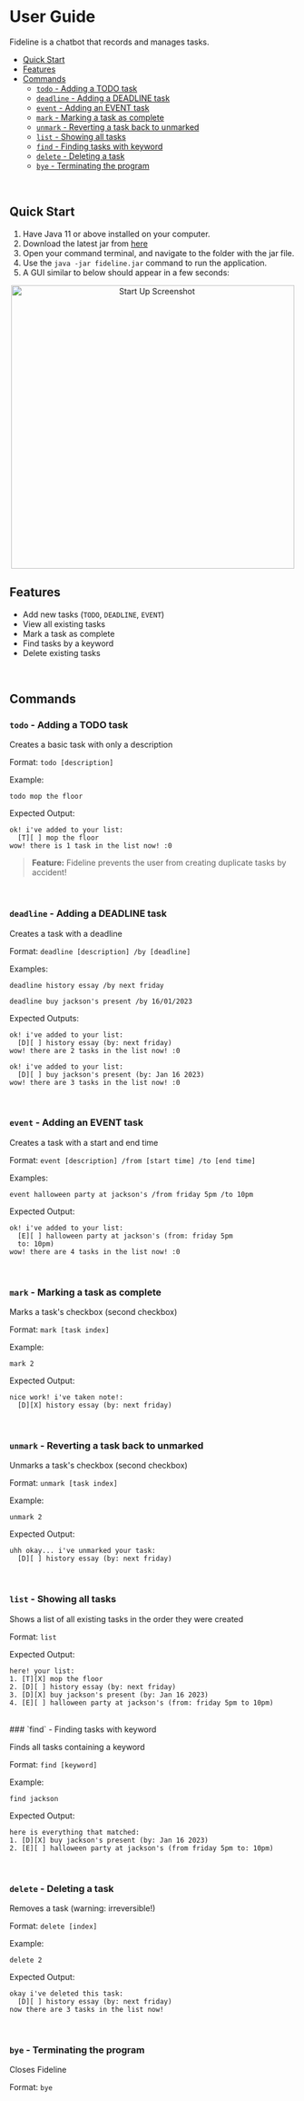 # User Guide

Fideline is a chatbot that records and manages tasks.


- [Quick Start](#quick-start)
- [Features](#features)
- [Commands](#commands)
  - [`todo` - Adding a TODO task](#todo---adding-a-todo-task)
  - [`deadline` - Adding a DEADLINE task](#deadline---adding-a-deadline-task)
  - [`event` - Adding an EVENT task](#event---adding-an-event-task)
  - [`mark` - Marking a task as complete](#mark---marking-a-task-as-complete)
  - [`unmark` - Reverting a task back to unmarked](#unmark---reverting-a-task-back-to-unmarked)
  - [`list` - Showing all tasks](#list---showing-all-tasks)
  - [`find` - Finding tasks with keyword](#find---finding-tasks-with-keyword)
  - [`delete` - Deleting a task](#delete---deleting-a-task)
  - [`bye` - Terminating the program](#bye---terminating-the-program)

<br />

## Quick Start

1. Have Java 11 or above installed on your computer.
2. Download the latest jar from [here](https://github.com/niekis/ip)
3. Open your command terminal, and navigate to the folder with the jar file. 
4. Use the ```java -jar fideline.jar``` command to run the application. 
5. A GUI similar to below should appear in a few seconds:

<div style="text-align: center;">
  <img src="./ProgStart.png" width="499" alt="Start Up Screenshot">
</div>

## Features 

- Add new tasks (`TODO`, `DEADLINE`, `EVENT`)
- View all existing tasks
- Mark a task as complete
- Find tasks by a keyword
- Delete existing tasks

<br />

## Commands

### `todo` - Adding a TODO task

Creates a basic task with only a description

Format: `todo [description]`

Example: 
```
todo mop the floor
```

Expected Output:
```
ok! i've added to your list:
  [T][ ] mop the floor
wow! there is 1 task in the list now! :0
```

> **Feature:** Fideline prevents the user from creating
> duplicate tasks by accident! 

<br />

### `deadline` - Adding a DEADLINE task

Creates a task with a deadline

Format: `deadline [description] /by [deadline]`

Examples:
```
deadline history essay /by next friday
```
```
deadline buy jackson's present /by 16/01/2023
```
Expected Outputs:
```
ok! i've added to your list:
  [D][ ] history essay (by: next friday)
wow! there are 2 tasks in the list now! :0
```
```
ok! i've added to your list:
  [D][ ] buy jackson's present (by: Jan 16 2023)
wow! there are 3 tasks in the list now! :0
```
<br />

### `event` - Adding an EVENT task

Creates a task with a start and end time

Format: `event [description] /from [start time] /to [end time]`

Examples:
```
event halloween party at jackson's /from friday 5pm /to 10pm
```
Expected Output:
```
ok! i've added to your list:
  [E][ ] halloween party at jackson's (from: friday 5pm 
  to: 10pm)
wow! there are 4 tasks in the list now! :0
```
<br />

### `mark` - Marking a task as complete

Marks a task's checkbox (second checkbox)

Format: `mark [task index]`

Example:
```
mark 2
```
Expected Output:
```
nice work! i've taken note!:
  [D][X] history essay (by: next friday)
```

<br />

### `unmark` - Reverting a task back to unmarked

Unmarks a task's checkbox (second checkbox)

Format: `unmark [task index]`

Example:
```
unmark 2
```
Expected Output:
```
uhh okay... i've unmarked your task:
  [D][ ] history essay (by: next friday)
```

<br />

### `list` - Showing all tasks

Shows a list of all existing tasks in the order they were created

Format: `list`

Expected Output:
```
here! your list:
1. [T][X] mop the floor
2. [D][ ] history essay (by: next friday)
3. [D][X] buy jackson's present (by: Jan 16 2023)
4. [E][ ] halloween party at jackson's (from: friday 5pm to 10pm)
```
<br />
### `find` - Finding tasks with keyword

Finds all tasks containing a keyword

Format: `find [keyword]`

Example:
```
find jackson
```
Expected Output:
```
here is everything that matched:
1. [D][X] buy jackson's present (by: Jan 16 2023)
2. [E][ ] halloween party at jackson's (from friday 5pm to: 10pm)
```
<br />

### `delete` - Deleting a task

Removes a task (warning: irreversible!)

Format: `delete [index]`

Example:
```
delete 2
```
Expected Output:
```
okay i've deleted this task:
  [D][ ] history essay (by: next friday)
now there are 3 tasks in the list now!
```
<br />

### `bye` - Terminating the program

Closes Fideline

Format: `bye`
<br />

